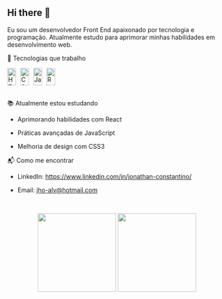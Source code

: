 ## Hi there 👋

Eu sou um desenvolvedor Front End apaixonado por tecnologia e programação. Atualmente estudo para aprimorar minhas habilidades em desenvolvimento web.

🚀 Tecnologias que trabalho
<div style="display: flex; gap: 10px;"> 
<img src="https://cdn.jsdelivr.net/gh/devicons/devicon/icons/html5/html5-original.svg" width="20" height="40" alt="HTML5"/> 
<img src="https://cdn.jsdelivr.net/gh/devicons/devicon/icons/css3/css3-original.svg" width="20" height="40" alt="CSS3"/> 
<img src="https://cdn.jsdelivr.net/gh/devicons/devicon/icons/javascript/javascript-original.svg" width="20" height="40" alt="JavaScript"/> 
<img src="https://cdn.jsdelivr.net/gh/devicons/devicon/icons/react/react-original.svg" width="20" height="40" alt="React"/> </div> <br>

📚 Atualmente estou estudando

- Aprimorando habilidades com React

- Práticas avançadas de JavaScript

- Melhoria de design com CSS3


📬 Como me encontrar
- LinkedIn: https://www.linkedin.com/in/jonathan-constantino/

- Email: jho-alv@hotmail.com

<br> <div align="center"> <img height="180em" src="https://github-readme-stats.vercel.app/api?username=Jonat4n706&show_icons=true&theme=tokyonight" /> <img height="180em" src="https://github-readme-stats.vercel.app/api/top-langs/?username=seu-username&layout=compact&theme=tokyonight" /> </div>
